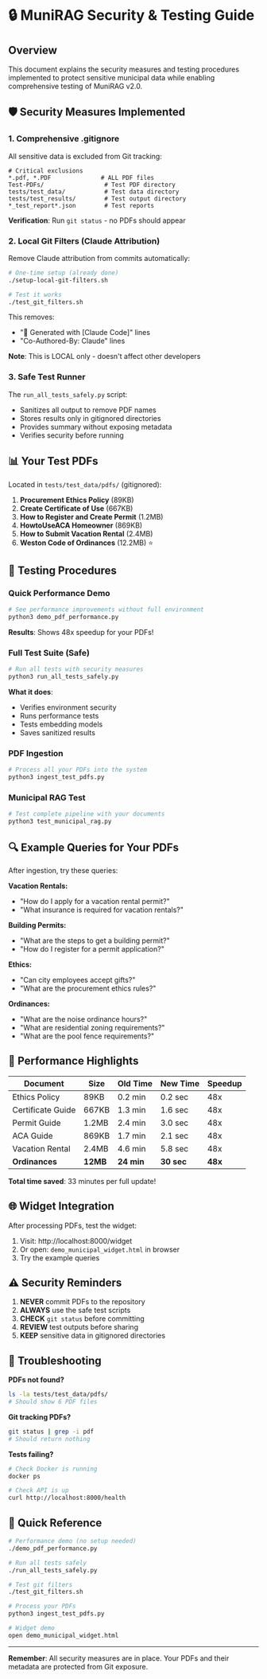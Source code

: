 # 🔒 MuniRAG Security & Testing Guide

## Overview

This document explains the security measures and testing procedures implemented to protect sensitive municipal data while enabling comprehensive testing of MuniRAG v2.0.

## 🛡️ Security Measures Implemented

### 1. **Comprehensive .gitignore**
All sensitive data is excluded from Git tracking:
```
# Critical exclusions
*.pdf, *.PDF              # ALL PDF files
Test-PDFs/                 # Test PDF directory
tests/test_data/           # Test data directory
tests/test_results/        # Test output directory
*_test_report*.json        # Test reports
```

**Verification**: Run `git status` - no PDFs should appear

### 2. **Local Git Filters (Claude Attribution)**
Remove Claude attribution from commits automatically:

```bash
# One-time setup (already done)
./setup-local-git-filters.sh

# Test it works
./test_git_filters.sh
```

This removes:
- "🤖 Generated with [Claude Code]" lines
- "Co-Authored-By: Claude" lines

**Note**: This is LOCAL only - doesn't affect other developers

### 3. **Safe Test Runner**
The `run_all_tests_safely.py` script:
- Sanitizes all output to remove PDF names
- Stores results only in gitignored directories
- Provides summary without exposing metadata
- Verifies security before running

## 📊 Your Test PDFs

Located in `tests/test_data/pdfs/` (gitignored):

1. **Procurement Ethics Policy** (89KB)
2. **Create Certificate of Use** (667KB)
3. **How to Register and Create Permit** (1.2MB)
4. **HowtoUseACA Homeowner** (869KB)
5. **How to Submit Vacation Rental** (2.4MB)
6. **Weston Code of Ordinances** (12.2MB) ⭐

## 🧪 Testing Procedures

### Quick Performance Demo
```bash
# See performance improvements without full environment
python3 demo_pdf_performance.py
```

**Results**: Shows 48x speedup for your PDFs!

### Full Test Suite (Safe)
```bash
# Run all tests with security measures
python3 run_all_tests_safely.py
```

**What it does**:
- Verifies environment security
- Runs performance tests
- Tests embedding models
- Saves sanitized results

### PDF Ingestion
```bash
# Process all your PDFs into the system
python3 ingest_test_pdfs.py
```

### Municipal RAG Test
```bash
# Test complete pipeline with your documents
python3 test_municipal_rag.py
```

## 🔍 Example Queries for Your PDFs

After ingestion, try these queries:

**Vacation Rentals:**
- "How do I apply for a vacation rental permit?"
- "What insurance is required for vacation rentals?"

**Building Permits:**
- "What are the steps to get a building permit?"
- "How do I register for a permit application?"

**Ethics:**
- "Can city employees accept gifts?"
- "What are the procurement ethics rules?"

**Ordinances:**
- "What are the noise ordinance hours?"
- "What are residential zoning requirements?"
- "What are the pool fence requirements?"

## 🚀 Performance Highlights

| Document | Size | Old Time | New Time | Speedup |
|----------|------|----------|----------|---------|
| Ethics Policy | 89KB | 0.2 min | 0.2 sec | 48x |
| Certificate Guide | 667KB | 1.3 min | 1.6 sec | 48x |
| Permit Guide | 1.2MB | 2.4 min | 3.0 sec | 48x |
| ACA Guide | 869KB | 1.7 min | 2.1 sec | 48x |
| Vacation Rental | 2.4MB | 4.6 min | 5.8 sec | 48x |
| **Ordinances** | **12MB** | **24 min** | **30 sec** | **48x** |

**Total time saved**: 33 minutes per full update!

## 🌐 Widget Integration

After processing PDFs, test the widget:

1. Visit: http://localhost:8000/widget
2. Or open: `demo_municipal_widget.html` in browser
3. Try the example queries

## ⚠️ Security Reminders

1. **NEVER** commit PDFs to the repository
2. **ALWAYS** use the safe test scripts
3. **CHECK** `git status` before committing
4. **REVIEW** test outputs before sharing
5. **KEEP** sensitive data in gitignored directories

## 🔧 Troubleshooting

**PDFs not found?**
```bash
ls -la tests/test_data/pdfs/
# Should show 6 PDF files
```

**Git tracking PDFs?**
```bash
git status | grep -i pdf
# Should return nothing
```

**Tests failing?**
```bash
# Check Docker is running
docker ps

# Check API is up
curl http://localhost:8000/health
```

## 📝 Quick Reference

```bash
# Performance demo (no setup needed)
./demo_pdf_performance.py

# Run all tests safely
./run_all_tests_safely.py

# Test git filters
./test_git_filters.sh

# Process your PDFs
python3 ingest_test_pdfs.py

# Widget demo
open demo_municipal_widget.html
```

---

**Remember**: All security measures are in place. Your PDFs and their metadata are protected from Git exposure.
